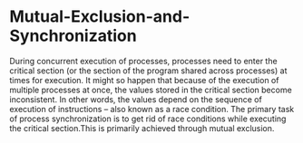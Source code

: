 # Mutual-Exclusion-and-Synchronization
During concurrent execution of processes, processes need to enter the critical section (or the section of the program shared across processes) at times for execution. It might so happen that because of the execution of multiple processes at once, the values stored in the critical section become inconsistent. In other words, the values depend on the sequence of execution of instructions – also known as a race condition. The primary task of process synchronization is to get rid of race conditions while executing the critical section.This is primarily achieved through mutual exclusion.
